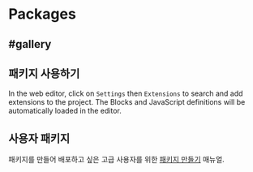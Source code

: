 # Packages

## #gallery

## 패키지 사용하기

In the web editor, click on `Settings` then `Extensions` to search and add extensions to the project. The Blocks and JavaScript definitions will be automatically loaded in the editor.

## 사용자 패키지

패키지를 만들어 배포하고 싶은 고급 사용자를 위한 [패키지 만들기](/packages/build-your-own) 매뉴얼.